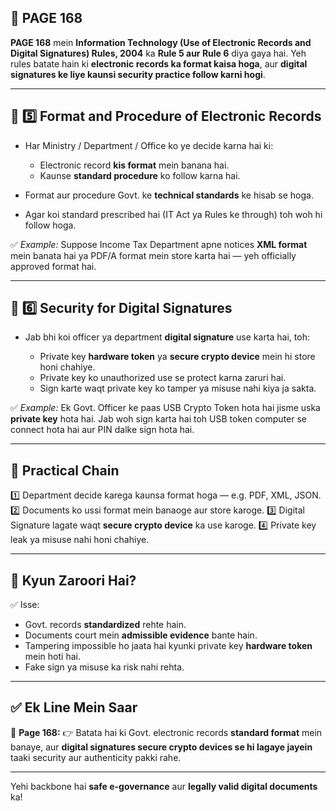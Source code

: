 ## 📄 **PAGE 168**

**PAGE 168** mein **Information Technology (Use of Electronic Records and Digital Signatures) Rules, 2004** ka **Rule 5 aur Rule 6** diya gaya hai.
Yeh rules batate hain ki **electronic records ka format kaisa hoga**, aur **digital signatures ke liye kaunsi security practice follow karni hogi**.

---

## 🔹 **5️⃣ Format and Procedure of Electronic Records**

* Har Ministry / Department / Office ko ye decide karna hai ki:

  * Electronic record **kis format** mein banana hai.
  * Kaunse **standard procedure** ko follow karna hai.
* Format aur procedure Govt. ke **technical standards** ke hisab se hoga.
* Agar koi standard prescribed hai (IT Act ya Rules ke through) toh woh hi follow hoga.

✅ *Example:* Suppose Income Tax Department apne notices **XML format** mein banata hai ya PDF/A format mein store karta hai — yeh officially approved format hai.

---

## 🔹 **6️⃣ Security for Digital Signatures**

* Jab bhi koi officer ya department **digital signature** use karta hai, toh:

  * Private key **hardware token** ya **secure crypto device** mein hi store honi chahiye.
  * Private key ko unauthorized use se protect karna zaruri hai.
  * Sign karte waqt private key ko tamper ya misuse nahi kiya ja sakta.

✅ *Example:* Ek Govt. Officer ke paas USB Crypto Token hota hai jisme uska **private key** hota hai. Jab woh sign karta hai toh USB token computer se connect hota hai aur PIN dalke sign hota hai.

---

## 🧩 **Practical Chain**

1️⃣ Department decide karega kaunsa format hoga — e.g. PDF, XML, JSON.
2️⃣ Documents ko ussi format mein banaoge aur store karoge.
3️⃣ Digital Signature lagate waqt **secure crypto device** ka use karoge.
4️⃣ Private key leak ya misuse nahi honi chahiye.

---

## 🔹 **Kyun Zaroori Hai?**

✅ Isse:

* Govt. records **standardized** rehte hain.
* Documents court mein **admissible evidence** bante hain.
* Tampering impossible ho jaata hai kyunki private key **hardware token** mein hoti hai.
* Fake sign ya misuse ka risk nahi rehta.

---

## ✅ **Ek Line Mein Saar**

📌 **Page 168:**
👉 Batata hai ki Govt. electronic records **standard format** mein banaye, aur **digital signatures secure crypto devices se hi lagaye jayein** taaki security aur authenticity pakki rahe.

---

Yehi backbone hai **safe e-governance** aur **legally valid digital documents** ka!
